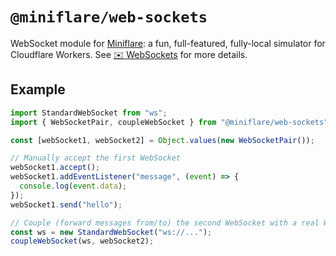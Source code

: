 # `@miniflare/web-sockets`

WebSocket module for [Miniflare](https://github.com/cloudflare/miniflare): a
fun, full-featured, fully-local simulator for Cloudflare Workers. See
[✉️ WebSockets](https://miniflare.dev/core/web-sockets) for more details.

## Example

```js
import StandardWebSocket from "ws";
import { WebSocketPair, coupleWebSocket } from "@miniflare/web-sockets";

const [webSocket1, webSocket2] = Object.values(new WebSocketPair());

// Manually accept the first WebSocket
webSocket1.accept();
webSocket1.addEventListener("message", (event) => {
  console.log(event.data);
});
webSocket1.send("hello");

// Couple (forward messages from/to) the second WebSocket with a real WebSocket
const ws = new StandardWebSocket("ws://...");
coupleWebSocket(ws, webSocket2);
```

